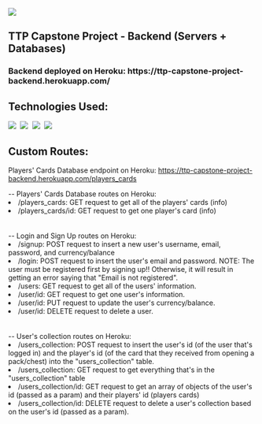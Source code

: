 <a href="https://ttp-capstone-project-backend.herokuapp.com/"> <img src="https://img.shields.io/website-up-down-blue-red/http/monip.org.svg"/> </a>

## TTP Capstone Project - Backend (Servers + Databases)

<h3> Backend deployed on Heroku: https://ttp-capstone-project-backend.herokuapp.com/ </h3>

## Technologies Used:
<div>
  <kbd> <img src="https://img.shields.io/badge/javascript-%23323330.svg?style=for-the-badge&logo=javascript&logoColor=%23F7DF1E" /> </kbd>
  <kbd> <img src="https://img.shields.io/badge/node.js-6DA55F?style=for-the-badge&logo=node.js&logoColor=white" /> </kbd>
  <kbd> <img src="https://img.shields.io/badge/express.js-%23404d59.svg?style=for-the-badge&logo=express&logoColor=%2361DAFB" /> </kbd>
  <kbd> <img src="https://img.shields.io/badge/postgres-%23316192.svg?style=for-the-badge&logo=postgresql&logoColor=white" /> </kbd>
</div>

## Custom Routes:
Players' Cards Database endpoint on Heroku: https://ttp-capstone-project-backend.herokuapp.com/players_cards

<div>
  -- Players' Cards Database routes on Heroku:
  <li>/players_cards: GET request to get all of the players' cards (info)</li>
  <li>/players_cards/id: GET request to get one player's card (info)</li>
</div>
  <br>
  <br>
<div>
  -- Login and Sign Up routes on Heroku:
  <li>/signup: POST request to insert a new user's username, email, password, and currency/balance</li>
  <li>/login: POST request to insert the user's email and password. NOTE: The user must be registered first by signing up!! Otherwise, it will result in getting an error saying that "Email is not registered".</li>
  <li>/users: GET request to get all of the users' information.</li>
  <li>/user/id: GET request to get one user's information.</li>
  <li>/user/id: PUT request to update the user's currency/balance.</li>
  <li>/user/id: DELETE request to delete a user.</li>
</div>
  <br>
  <br>
<div>
  -- User's collection routes on Heroku:
  <li>/users_collection: POST request to insert the user's id (of the user that's logged in) and the player's id (of the card that they received from opening a pack/chest) into the "users_collection" table.</li>
  <li>/users_collection: GET request to get everything that's in the "users_collection" table</li>
  <li>/users_collection/id: GET request to get an array of objects of the user's id (passed as a param) and their players' id (players cards)</li>
  <li>/users_collection/id: DELETE request to delete a user's collection based on the user's id (passed as a param).</li>
</div>
